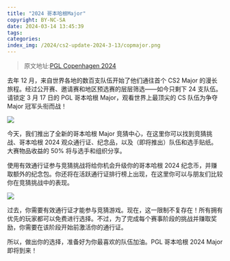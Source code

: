 ```yaml
---
title: "2024 哥本哈根Major"
copyright: BY-NC-SA
date: 2024-03-14 13:45:39
tags:
categories:
index_img: /2024/cs2-update-2024-3-13/copmajor.png
---
```


> 原文地址:[PGL Copenhagen 2024](https://www.counter-strike.net/newsentry/6727887174668178386)

去年 12 月，来自世界各地的数百支队伍开始了他们通往首个 CS2 Major 的漫长旅程。经过公开赛、邀请赛和地区预选赛的层层筛选——如今只剩下 24 支队伍。请锁定 3 月 17 日的 PGL 哥本哈根 Major，观看世界上最顶尖的 CS 队伍为争夺 Major 冠军头衔而战！

![](1.png)

今天，我们推出了全新的哥本哈根 Major 竞猜中心，在这里你可以找到竞猜挑战、哥本哈根 2024 观众通行证、纪念品，以及（即将推出）队伍和选手贴纸。大赛物品收益的 50% 将与选手和组织分享。

使用有效通行证参与竞猜挑战将给你机会升级你的哥本哈根 2024 纪念币，并赚取额外的纪念包。你还将在活跃通行证排行榜上出现，在这里你可以与朋友们比较你在竞猜挑战中的表现。

![](2.png)

过去，你需要有效通行证才能参与竞猜游戏。现在，这一限制不复存在！所有拥有优先的玩家都可以免费进行选择。不过，为了完成每个赛事阶段的挑战并赚取奖励，你需要在该阶段开始前激活你的通行证。

所以，做出你的选择，准备好为你最喜欢的队伍加油。PGL 哥本哈根 2024 Major 即将到来！
